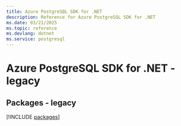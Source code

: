 ```yaml
---
title: Azure PostgreSQL SDK for .NET
description: Reference for Azure PostgreSQL SDK for .NET
ms.date: 03/21/2025
ms.topic: reference
ms.devlang: dotnet
ms.service: postgresql
---
```

# Azure PostgreSQL SDK for .NET - legacy
## Packages - legacy
[!INCLUDE [packages](postgresql-index.md)]